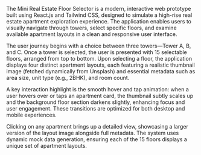 The Mini Real Estate Floor Selector is a modern, interactive web prototype built using React.js and Tailwind CSS, designed to simulate a high-rise real estate apartment exploration experience. The application enables users to visually navigate through towers, select specific floors, and examine available apartment layouts in a clean and responsive user interface.

The user journey begins with a choice between three towers—Tower A, B, and C. Once a tower is selected, the user is presented with 15 selectable floors, arranged from top to bottom. Upon selecting a floor, the application displays four distinct apartment layouts, each featuring a realistic thumbnail image (fetched dynamically from Unsplash) and essential metadata such as area size, unit type (e.g., 2BHK), and room count.

A key interaction highlight is the smooth hover and tap animation: when a user hovers over or taps an apartment card, the thumbnail subtly scales up and the background floor section darkens slightly, enhancing focus and user engagement. These transitions are optimized for both desktop and mobile experiences.

Clicking on any apartment brings up a detailed view, showcasing a larger version of the layout image alongside full metadata. The system uses dynamic mock data generation, ensuring each of the 15 floors displays a unique set of apartment layouts.
